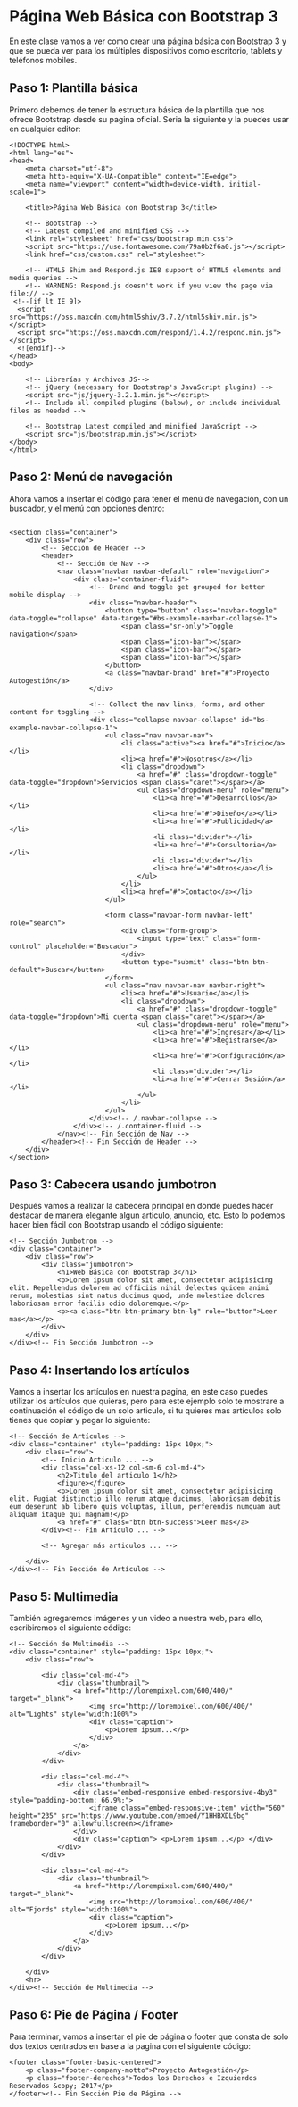 Página Web Básica con Bootstrap 3
==========

En este clase vamos a ver como crear una página básica con Bootstrap 3 y que se pueda ver para los múltiples dispositivos como escritorio, tablets y teléfonos mobiles.


Paso 1: Plantilla básica
--------------------

Primero debemos de tener la estructura básica de la plantilla que nos ofrece Bootstrap desde su pagina oficial. Seria la siguiente y la puedes usar en cualquier editor:

```
<!DOCTYPE html>
<html lang="es">
<head>
	<meta charset="utf-8">
	<meta http-equiv="X-UA-Compatible" content="IE=edge">
	<meta name="viewport" content="width=device-width, initial-scale=1">

	<title>Página Web Básica con Bootstrap 3</title>

	<!-- Bootstrap -->
	<!-- Latest compiled and minified CSS -->
	<link rel="stylesheet" href="css/bootstrap.min.css">
	<script src="https://use.fontawesome.com/79a0b2f6a0.js"></script>
	<link href="css/custom.css" rel="stylesheet">

	<!-- HTML5 Shim and Respond.js IE8 support of HTML5 elements and media queries -->
	<!-- WARNING: Respond.js doesn't work if you view the page via file:// -->
 <!--[if lt IE 9]>
  <script src="https://oss.maxcdn.com/html5shiv/3.7.2/html5shiv.min.js"></script>
  <script src="https://oss.maxcdn.com/respond/1.4.2/respond.min.js"></script>
  <![endif]-->
</head>
<body>

	<!-- Librerías y Archivos JS-->
	<!-- jQuery (necessary for Bootstrap's JavaScript plugins) -->
	<script src="js/jquery-3.2.1.min.js"></script>
	<!-- Include all compiled plugins (below), or include individual files as needed -->

	<!-- Bootstrap Latest compiled and minified JavaScript -->
	<script src="js/bootstrap.min.js"></script>
</body>
</html>

```

Paso 2: Menú de navegación
--------------------

Ahora vamos a insertar el código para tener el menú de navegación, con un buscador, y el menú con opciones dentro:

```

<section class="container">
	<div class="row">
		<!-- Sección de Header -->
		<header>
			<!-- Sección de Nav -->
			<nav class="navbar navbar-default" role="navigation">
				<div class="container-fluid">
					<!-- Brand and toggle get grouped for better mobile display -->
					<div class="navbar-header">
						<button type="button" class="navbar-toggle" data-toggle="collapse" data-target="#bs-example-navbar-collapse-1">
							<span class="sr-only">Toggle navigation</span>
							<span class="icon-bar"></span>
							<span class="icon-bar"></span>
							<span class="icon-bar"></span>
						</button>
						<a class="navbar-brand" href="#">Proyecto Autogestión</a>
					</div>

					<!-- Collect the nav links, forms, and other content for toggling -->
					<div class="collapse navbar-collapse" id="bs-example-navbar-collapse-1">
						<ul class="nav navbar-nav">
							<li class="active"><a href="#">Inicio</a></li>
							<li><a href="#">Nosotros</a></li>
							<li class="dropdown">
								<a href="#" class="dropdown-toggle" data-toggle="dropdown">Servicios <span class="caret"></span></a>
								<ul class="dropdown-menu" role="menu">
									<li><a href="#">Desarrollos</a></li>
									<li><a href="#">Diseño</a></li>
									<li><a href="#">Publicidad</a></li>
									<li class="divider"></li>
									<li><a href="#">Consultoria</a></li>
									<li class="divider"></li>
									<li><a href="#">Otros</a></li>
								</ul>
							</li>
							<li><a href="#">Contacto</a></li>
						</ul>

						<form class="navbar-form navbar-left" role="search">
							<div class="form-group">
								<input type="text" class="form-control" placeholder="Buscador">
							</div>
							<button type="submit" class="btn btn-default">Buscar</button>
						</form>
						<ul class="nav navbar-nav navbar-right">
							<li><a href="#">Usuario</a></li>
							<li class="dropdown">
								<a href="#" class="dropdown-toggle" data-toggle="dropdown">Mi cuenta <span class="caret"></span></a>
								<ul class="dropdown-menu" role="menu">
									<li><a href="#">Ingresar</a></li>
									<li><a href="#">Registrarse</a></li>
									<li><a href="#">Configuración</a></li>
									<li class="divider"></li>
									<li><a href="#">Cerrar Sesión</a></li>
								</ul>
							</li>
						</ul>
					</div><!-- /.navbar-collapse -->
				</div><!-- /.container-fluid -->
			</nav><!-- Fin Sección de Nav -->
		</header><!-- Fin Sección de Header -->
	</div>
</section>

```

Paso 3: Cabecera usando jumbotron
--------------------

Después vamos a realizar la cabecera principal en donde puedes hacer destacar de manera elegante algun articulo, anuncio, etc. Esto lo podemos hacer bien fácil con Bootstrap usando el código siguiente:

```
<!-- Sección Jumbotron -->
<div class="container">
	<div class="row">
		<div class="jumbotron">
			<h1>Web Básica con Bootstrap 3</h1>
			<p>Lorem ipsum dolor sit amet, consectetur adipisicing elit. Repellendus dolorem ad officiis nihil delectus quidem animi rerum, molestias sint natus ducimus quod, unde molestiae dolores laboriosam error facilis odio doloremque.</p>
			<p><a class="btn btn-primary btn-lg" role="button">Leer mas</a></p>
		</div>
	</div>
</div><!-- Fin Sección Jumbotron -->

```

Paso 4: Insertando los artículos
--------------------

Vamos a insertar los artículos en nuestra pagina, en este caso puedes utilizar los artículos que quieras, pero para este ejemplo solo te mostrare a continuación el código de un solo articulo, si tu quieres mas artículos solo tienes que copiar y pegar lo siguiente:

```
<!-- Sección de Artículos -->
<div class="container" style="padding: 15px 10px;">
	<div class="row">
		<!-- Inicio Articulo ... -->
		<div class="col-xs-12 col-sm-6 col-md-4">
			<h2>Titulo del articulo 1</h2>
			<figure></figure>
			<p>Lorem ipsum dolor sit amet, consectetur adipisicing elit. Fugiat distinctio illo rerum atque ducimus, laboriosam debitis eum deserunt ab libero quis voluptas, illum, perferendis numquam aut aliquam itaque qui magnam!</p>
			<a href="#" class="btn btn-success">Leer mas</a>
		</div><!-- Fin Articulo ... -->
		
		<!-- Agregar más articulos ... -->
		
	</div>
</div><!-- Fin Sección de Artículos -->

```

Paso 5: Multimedia
--------------------

También agregaremos imágenes y un video a nuestra web, para ello, escribiremos el siguiente código:

```
<!-- Sección de Multimedia -->
<div class="container" style="padding: 15px 10px;">
	<div class="row">

		<div class="col-md-4">
			<div class="thumbnail">
				<a href="http://lorempixel.com/600/400/" target="_blank">
					<img src="http://lorempixel.com/600/400/" alt="Lights" style="width:100%">
					<div class="caption">
						<p>Lorem ipsum...</p>
					</div>
				</a>
			</div>
		</div>

		<div class="col-md-4">
			<div class="thumbnail">
				<div class="embed-responsive embed-responsive-4by3" style="padding-bottom: 66.9%;">
					<iframe class="embed-responsive-item" width="560" height="235" src="https://www.youtube.com/embed/Y1HHBXDL9bg" frameborder="0" allowfullscreen></iframe>
				</div>
				<div class="caption"> <p>Lorem ipsum...</p> </div>
			</div>
		</div>

		<div class="col-md-4">
			<div class="thumbnail">
				<a href="http://lorempixel.com/600/400/" target="_blank">
					<img src="http://lorempixel.com/600/400/" alt="Fjords" style="width:100%">
					<div class="caption">
						<p>Lorem ipsum...</p>
					</div>
				</a>
			</div>
		</div>

	</div>
	<hr>
</div><!-- Sección de Multimedia -->
```

Paso 6: Pie de Página / Footer
--------------------

Para terminar, vamos a insertar el pie de página o footer que consta de solo dos textos centrados en base a la pagina con el siguiente código:

```
<footer class="footer-basic-centered">
	<p class="footer-company-motto">Proyecto Autogestión</p>
	<p class="footer-derechos">Todos los Derechos e Izquierdos Reservados &copy; 2017</p>
</footer><!-- Fin Sección Pie de Página -->

```
